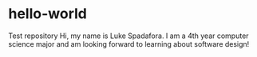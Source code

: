 # hello-world
Test repository
Hi, my name is Luke Spadafora. I am a 4th year computer science major and am looking forward to learning about software design!
